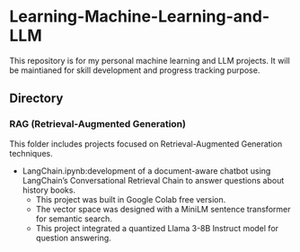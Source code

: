 # Learning-Machine-Learning-and-LLM
This repository is for my personal machine learning and LLM projects. It will be maintianed for skill development and progress tracking purpose. 

## Directory
### RAG (Retrieval-Augmented Generation)
This folder includes projects focused on Retrieval-Augmented Generation techniques.
  * LangChain.ipynb:development of a document-aware chatbot using LangChain’s Conversational Retrieval Chain to answer questions about history books. 
    * This project was built in Google Colab free version.
    * The vector space was designed with a MiniLM sentence transformer for semantic search.
    * This project integrated a quantized Llama 3-8B Instruct model for question answering.

